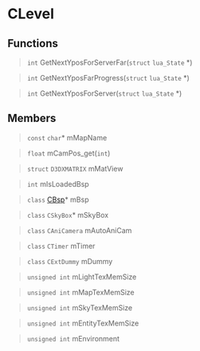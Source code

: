 # CLevel
 
## Functions
 
> `int` GetNextYposForServerFar(`struct` `lua_State` *)
 
> `int` GetNextYposFarProgress(`struct` `lua_State` *)
 
> `int` GetNextYposForServer(`struct` `lua_State` *)
 
## Members
 
> `const` `char`* mMapName
 
> `float` mCamPos_get(`int`)
 
> `struct` `D3DXMATRIX` mMatView
 
> `int` mIsLoadedBsp
 
> `class` [CBsp](lua/classes/CBsp.md)* mBsp
 
> `class` `CSkyBox`* mSkyBox
 
> `class` `CAniCamera` mAutoAniCam
 
> `class` `CTimer` mTimer
 
> `class` `CExtDummy` mDummy
 
> `unsigned int` mLightTexMemSize
 
> `unsigned int` mMapTexMemSize
 
> `unsigned int` mSkyTexMemSize
 
> `unsigned int` mEntityTexMemSize
 
> `unsigned int` mEnvironment
 

